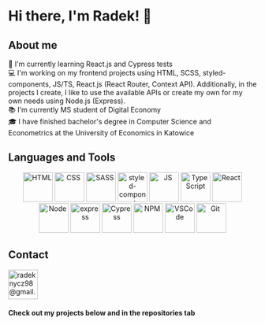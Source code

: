# Hi there, I'm Radek! 👋

## About me
📓 I'm currently learning React.js and Cypress tests <br /> 
💻 I'm working on my frontend projects using HTML, SCSS, styled-components, JS/TS, React.js (React Router, Context API). Additionally, in the projects I create, I like to use the available APIs or create my own for my own needs using Node.js (Express). <br />
📚 I'm currently MS student of Digital Economy <br />
🎓 I have finished bachelor's degree in Computer Science and Econometrics at the University of Economics in Katowice <br />
## Languages and Tools
<p align="center">
<img src="https://upload.wikimedia.org/wikipedia/commons/thumb/6/61/HTML5_logo_and_wordmark.svg/150px-HTML5_logo_and_wordmark.svg.png" alt="HTML" height="60"/>
<img src="https://upload.wikimedia.org/wikipedia/commons/thumb/d/d5/CSS3_logo_and_wordmark.svg/180px-CSS3_logo_and_wordmark.svg.png" alt="CSS" height="60"/>
<img src="https://upload.wikimedia.org/wikipedia/commons/thumb/9/96/Sass_Logo_Color.svg/182px-Sass_Logo_Color.svg.png" alt="SASS" height="60"/>
<img src="https://raw.githubusercontent.com/styled-components/brand/master/styled-components.png" alt="styled-components" height="60"/>
<img src="https://upload.wikimedia.org/wikipedia/commons/thumb/9/99/Unofficial_JavaScript_logo_2.svg/360px-Unofficial_JavaScript_logo_2.svg.png" alt="JS" height="60"/>
<img src="https://titrias.com/files/2022/04/typescript.png" alt="TypeScript" height="60"/>
<img src="https://upload.wikimedia.org/wikipedia/commons/thumb/a/a7/React-icon.svg/360px-React-icon.svg.png" alt="React" height="60"/>
<img src="https://upload.wikimedia.org/wikipedia/commons/thumb/d/d9/Node.js_logo.svg/225px-Node.js_logo.svg.png" alt="Node" height="60"/>
<img src="https://upload.wikimedia.org/wikipedia/commons/6/64/Expressjs.png" alt="express" height="60"/>
<img src="https://brandfetch.com/_next/image?url=https%3A%2F%2Fasset.brandfetch.io%2FidIq_kF0rb%2Fidv3zwmSiY.jpeg&w=1920&q=75" alt="Cypress" height="60"/>
<img src="https://upload.wikimedia.org/wikipedia/commons/thumb/d/db/Npm-logo.svg/225px-Npm-logo.svg.png" alt="NPM" height="60"/>
<img src="https://upload.wikimedia.org/wikipedia/commons/thumb/9/9a/Visual_Studio_Code_1.35_icon.svg/225px-Visual_Studio_Code_1.35_icon.svg.png" alt="VSCode" height="60"/>
<img src="https://avatars.githubusercontent.com/u/18133?s=200&v=4" alt="Git" height="60"/>
</p>
<h2> Contact </h2>
<a href="mailto:radeknycz98@gmail.com"><img src="https://cdn4.iconfinder.com/data/icons/aiga-symbol-signs/439/aiga_mail-512.png" alt="radeknycz98@gmail.com" height="60" /></a>
<h4>Check out my projects below and in the repositories tab</h4>
